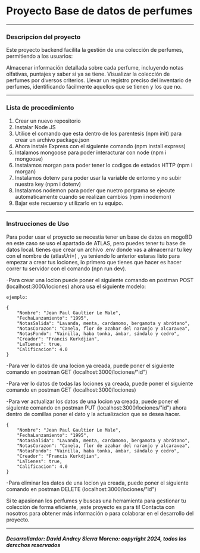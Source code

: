 # Proyecto Base de datos de perfumes

---

### Descripcion del proyecto
Este proyecto backend facilita la gestión de una colección de perfumes, permitiendo a los usuarios:

Almacenar información detallada sobre cada perfume, incluyendo notas olfativas, puntajes y saber si ya se tiene. Visualizar la colección de perfumes por diversos criterios. Llevar un registro preciso del inventario de perfumes, identificando fácilmente aquellos que se tienen y los que no.

---

### Lista de procedimiento

1. Crear un nuevo repositorio
2. Instalar Node JS
3. Utilice el comando que esta dentro de los parentesis (npm init) para crear un archivo package.json
4. Ahora instale Express con el siguiente comando (npm install express) 
5. Intalamos mongoose para poder interacturar con node (npm i mongoose)
6. Instalamos morgan para poder tener lo codigos de estados HTTP (npm i morgan)
7. Instalamos dotenv para poder usar la variable de entorno y no subir nuestra key (npm i dotenv)
8. Instalamos nodemon para poder que nuetro porgrama se ejecute automaticamente cuando se realizan cambios (npm i nodemon)
9. Bajar este recuerso y utilizarlo en tu equipo.

---

### Instrucciones de Uso

Para poder usar el proyecto se necestia tener un base de datos en mogoBD en este caso se uso el apartado de ATLAS, pero puedes tener tu base de datos local. tienes que crear un archivo .env donde vas a almacernar tu key con el nombre de (atlasUri=) , ya teniendo lo anterior estaras listo para empezar a crear tus lociones, lo primero que tienes que hacer es hacer correr tu servidor con el comando (npn run dev).

-Para crear una locion puede poner el siguiente comando en postman POST (localhost:3000/lociones) ahora usa el siguiente modelo:

    ejemplo:

    {
        "Nombre": "Jean Paul Gaultier Le Male",
        "FechaLanzamiento": "1995",
        "NotasSalida": "Lavanda, menta, cardamomo, bergamota y abrótano",
        "NotasCorazon": "Canela, flor de azahar del naranjo y alcaravea",
        "NotasFondo": "Vainilla, haba tonka, ámbar, sándalo y cedro",
        "Creador": "Francis Kurkdjian",
        "LaTienes": true,
        "Calificacion": 4.0
    }

-Para ver lo datos de una locion ya creada, puede poner el siguiente comando en postman GET (localhost:3000/lociones/"id")

-Para ver lo datos de todas las lociones ya creada, puede poner el siguiente comando en postman GET (localhost:3000/lociones)

-Para ver actualizar los datos de una locion ya creada, puede poner el siguiente comando en postman PUT (localhost:3000/lociones/"id") ahora dentro de comillas poner el dato y la actualizacion que se desea hacer.

    {
        "Nombre": "Jean Paul Gaultier Le Male",
        "FechaLanzamiento": "1995",
        "NotasSalida": "Lavanda, menta, cardamomo, bergamota y abrótano",
        "NotasCorazon": "Canela, flor de azahar del naranjo y alcaravea",
        "NotasFondo": "Vainilla, haba tonka, ámbar, sándalo y cedro",
        "Creador": "Francis Kurkdjian",
        "LaTienes": true,
        "Calificacion": 4.0
    }

-Para eliminar los datos de una locion ya creada, puede poner el siguiente comando en postman DELETE (localhost:3000/lociones/"id")

Si te apasionan los perfumes y buscas una herramienta para gestionar tu colección de forma eficiente, ¡este proyecto es para ti! Contacta con nosotros para obtener más información o para colaborar en el desarrollo del proyecto.

---

##### Desarrollardor: David Andrey Sierra Moreno: copyright 2024, todos los derechos reservados